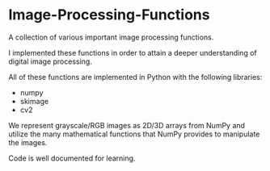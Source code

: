 # Image-Processing-Functions
A collection of various important image processing functions.

I implemented these functions in order to attain a deeper understanding of digital image processing.

All of these functions are implemented in Python with the following libraries:
<ul>
  <li>numpy</li>
  <li>skimage</li>
  <li>cv2</li>
</ul>

We represent grayscale/RGB images as 2D/3D arrays from NumPy and utilize the many mathematical functions that
NumPy provides to manipulate the images. 

Code is well documented for learning. 

